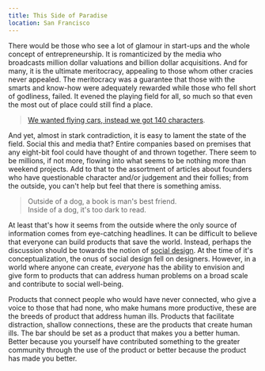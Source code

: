 ```yaml
--- 
title: This Side of Paradise
location: San Francisco
---
```


There would be those who see a lot of glamour in start-ups and the whole
concept of entrepreneurship. It is romanticized by the media who broadcasts
million dollar valuations and billion dollar acquisitions. And for many, it is
the ultimate meritocracy, appealing to those whom other cracies never appealed.
The meritocracy was a guarantee that those with the smarts and know-how were
adequately rewarded while those who fell short of godliness, failed. It evened
the playing field for all, so much so that even the most out of place could
still find a place.

> [We wanted flying cars, instead we got 140 characters](http://foundersfund.com/the-future/).

And yet, almost in stark contradiction, it is easy to lament the state of the
field. Social this and media that? Entire companies based on premises that any
eight-bit fool could have thought of and thrown together. There seem to be
millions, if not more, flowing into what seems to be nothing more than weekend
projects. Add to that to the assortment of articles about founders who have
questionable character and/or judgement and their follies; from the outside,
you can't help but feel that there is something amiss.

> Outside of a dog, a book is man's best friend.   
> Inside of a dog, it's too dark to read.

At least that's how it seems from the outside where the only source of
information comes from eye-catching headlines. It can be difficult to believe
that everyone can build products that save the world. Instead, perhaps the
discussion should be towards the notion of [social
design](http://en.wikipedia.org/wiki/Social_design). At the time of it's
conceptualization, the onus of social design fell on designers. However, in a
world where anyone can create, *everyone* has the ability to envision and give
form to products that can address human problems on a broad scale and
contribute to social well-being.

Products that connect people who would have never connected, who give a voice
to those that had none, who make humans more productive, these are the breeds
of product that address human ills. Products that facilitate distraction,
shallow connections, these are the products that create human ills. The bar
should be set as a product that makes you a better human. Better because you
yourself have contributed something to the greater community through the use of
the product or better because the product has made you better.
